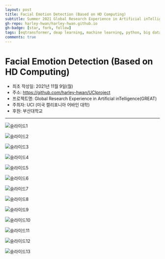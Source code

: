 ```yaml
---
layout: post
title: Facial Emotion Detection (Based on HD Computing)
subtitle: Summer 2021 Global Research Experience in Artificial inTelligence(GREAT)
gh-repo: harley-hwan/harley-hwan.github.io
gh-badge: [star, fork, follow]
tags: [eqtransformer, deap learning, machine learning, python, big data science]
comments: true
---
```


# Facial Emotion Detection (Based on HD Computing)

- 최초 작성일: 2021년 11월 9일(월)
- 주소: <https://github.com/harley-hwan/UCIproject>
- 프로젝트명: Global Research Experience in Artificial inTelligence(GREAT) 
- 주최자: UCI (미국 캘리포니아 어바인 대학)
- 후원: 부산대학교

---

![슬라이드1](https://user-images.githubusercontent.com/68185569/157172982-58b0ed6d-6d54-4ae2-b64a-ac8cc5b785c8.PNG)

![슬라이드2](https://user-images.githubusercontent.com/68185569/157172985-fb62327a-90a5-46fe-93c7-f563224d672c.PNG)

![슬라이드3](https://user-images.githubusercontent.com/68185569/157172987-3973b71c-5f2c-4137-8ba9-250b93365b6e.PNG)

![슬라이드4](https://user-images.githubusercontent.com/68185569/157172991-d055639b-615e-4efa-b541-f5c10d42bf6e.PNG)

![슬라이드5](https://user-images.githubusercontent.com/68185569/157172999-60758300-c916-4e4c-84cf-e3a32fff0059.PNG)

![슬라이드6](https://user-images.githubusercontent.com/68185569/157173022-bac2c6d9-3ccd-45f5-b750-a607d2909a1d.PNG)

![슬라이드7](https://user-images.githubusercontent.com/68185569/157173048-32e856a8-3cc5-4970-adf9-824ab9aa72b1.PNG)

![슬라이드8](https://user-images.githubusercontent.com/68185569/157173055-2ee87589-8145-4cc7-bdc6-a2b545867256.PNG)

![슬라이드9](https://user-images.githubusercontent.com/68185569/157173058-536056fd-ee02-41f1-bb68-81c3512b3811.PNG)

![슬라이드10](https://user-images.githubusercontent.com/68185569/157173066-35b6b900-78da-47fa-b3c3-5e3eb326ff1e.PNG)

![슬라이드11](https://user-images.githubusercontent.com/68185569/157173071-43523ba0-cd54-4bb1-b78d-df9ae36ccf65.PNG)

![슬라이드12](https://user-images.githubusercontent.com/68185569/157173079-30dcfa88-488f-4a1b-bc91-e3b73ae8a3dd.PNG)

![슬라이드13](https://user-images.githubusercontent.com/68185569/157173081-b9d4e8ab-a3cb-49f4-9b40-a7e9e7d82dba.PNG)
